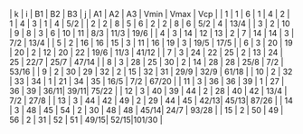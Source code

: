 | k   | i | B1 | B2 | B3 | j | A1 | A2 | A3 | Vmin | Vmax | Vср  |
| 1   | 1 |  6 |  1 |  4 | 2 |  1 |  4 |  3 |    1 |    4 |  5/2 |
| 2   | 2 |  8 |  5 |  6 | 2 |  2 |  8 |  6 |  5/2 |    4 | 13/4 |
| 3   | 2 | 10 |  9 |  8 | 3 |  6 | 10 | 11 |  8/3 | 11/3 | 19/6 |
| 4   | 3 | 14 | 12 | 13 | 2 |  7 | 14 | 14 |    3 |  7/2 | 13/4 |
| 5   | 2 | 16 | 16 | 15 | 3 | 11 | 16 | 19 |    3 | 19/5 | 17/5 |
| 6   | 3 | 20 | 19 | 20 | 2 | 12 | 20 | 22 | 19/6 | 11/3 | 41/12 |
| 7   | 3 | 24 | 22 | 25 | 2 | 13 | 24 | 25 | 22/7 | 25/7 | 47/14 |
| 8   | 3 | 28 | 25 | 30 | 2 | 14 | 28 | 28 | 25/8 |  7/2 | 53/16 |
| 9   | 2 | 30 | 29 | 32 | 2 | 15 | 32 | 31 | 29/9 | 32/9 | 61/18 |
| 10  | 2 | 32 | 33 | 34 | 1 | 21 | 34 | 35 | 16/5 |  7/2 | 67/20 |
| 11  | 3 | 36 | 36 | 39 | 1 | 27 | 36 | 39 | 36/11| 39/11| 75/22 |
| 12  | 3 | 40 | 39 | 44 | 2 | 28 | 40 | 42 | 13/4 |  7/2 | 27/8 |
| 13  | 3 | 44 | 42 | 49 | 2 | 29 | 44 | 45 | 42/13| 45/13| 87/26 |
| 14  | 3 | 48 | 45 | 54 | 2 | 30 | 48 | 48 | 45/14| 24/7 | 93/28 |
| 15  | 2 | 50 | 49 | 56 | 2 | 31 | 52 | 51 | 49/15| 52/15|101/30 |